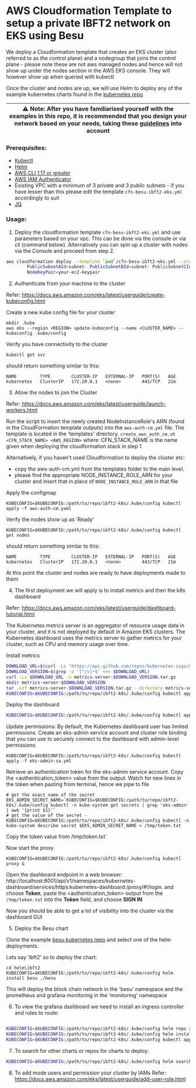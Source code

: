 # AWS Cloudformation Template to setup a private IBFT2 network on EKS using Besu

We deploy a Cloudformation template that creates an EKS cluster (also referred to as the control plane) and a nodegroup that joins the control plane - please note these are not aws managed nodes and hence will not show up under the nodes section in the AWS EKS console. They will however show up when queried with kubectl

Once the cluster and nodes are up, we will use Helm to deploy any of the example kubernetes charts found in the [kubernetes repo](https://github.com/PegaSysEng/besu-kubernetes)

| ⚠️ **Note**: After you have familiarised yourself with the examples in this repo, it is recommended that you design your network based on your needs, taking these [guidelines](https://github.com/PegaSysEng/besu-kubernetes/blob/master/README.md) into account |
| --- |

### Prerequisites:
- [Kubectl](https://kubernetes.io/docs/tasks/tools/install-kubectl/)
- [Helm](https://helm.sh/docs/)
- [AWS CLI 1.17 or greater ](https://docs.aws.amazon.com/cli/latest/userguide/cli-chap-install.html)
- [AWS IAM Authenticator](https://docs.aws.amazon.com/eks/latest/userguide/install-aws-iam-authenticator.html)
- Existing VPC with a minimum of 3 private and 3 public subnets - if you have lesser than this please edit the template `cfn-besu-ibft2-eks.yml` accordingly to suit
- [JQ](https://stedolan.github.io/jq/)

### Usage:
1. Deploy the cloudformation template `cfn-besu-ibft2-eks.yml` and use parameters based on your vpc. This can be done via the console or via cli (command below). Alternatively you can spin up a cluster with nodes via the Console and proceed from step 2.

```bash
aws cloudformation deploy --template `pwd`/cfn-besu-ibft2-eks.yml --stack-name besu-eks-stack --parameter-overrides VpcId=vpc-abc \ 
        PublicSubnetAId=subnet- PublicSubnetBId=subnet- PublicSubnetCId=subnet- PrivateSubnetAId=subnet- PrivateSubnetBId=subnet- PrivateSubnetCId=subnet- \ 
        NodeKeyPair=your-ec2-keypair    
```

2. Authenticate from your machine to the cluster

Refer: https://docs.aws.amazon.com/eks/latest/userguide/create-kubeconfig.html

Create a new kube config file for your cluster
```
mkdir .kube
aws eks --region <REGION> update-kubeconfig --name <CLUSTER_NAME> --kubeconfig .kube/config
```

Verify you have connectivity to the cluster
```
kubectl get svc
```
should return something similar to this:

    NAME         TYPE        CLUSTER-IP   EXTERNAL-IP   PORT(S)   AGE
    kubernetes   ClusterIP   172.20.0.1   <none>        443/TCP   21m


3. Allow the nodes to join the Cluster

Refer: https://docs.aws.amazon.com/eks/latest/userguide/launch-workers.html

Run the script to insert the newly created NodeInstanceRole's ARN (found in the CloudFormation template outputs) into the `aws-auth-cm.yml` file. The template is located in the 'templates' directory.
`create_aws_auth_cm.sh <CFN_STACK_NAME> <AWS_REGION>`
where: CFN_STACK_NAME is the name given when deploying the cloudformation stack in step 1


Alternatively, if you haven't used Cloudformation to deploy the cluster etc:
- copy the aws-auth-cm.yml from the templates folder to the main level.
- please find the appropriate NODE_INSTANCE_ROLE_ARN for your cluster and insert that in place of `NODE_INSTANCE_ROLE_ARN` in that file

Apply the configmap
```
KUBECONFIG=$KUBECONFIG:/path/to/repo/ibft2-k8s/.kube/config kubectl apply -f aws-auth-cm.yaml
```

Verify the nodes show up as 'Ready'
```
KUBECONFIG=$KUBECONFIG:/path/to/repo/ibft2-k8s/.kube/config kubectl get nodes
```
should return something similar to this:

    NAME         TYPE        CLUSTER-IP   EXTERNAL-IP   PORT(S)   AGE
    kubernetes   ClusterIP   172.20.0.1   <none>        443/TCP   21m



At this point the cluster and nodes are ready to have deployments made to them

4. The first deployment we will apply is to install metrics and then the k8s dashboard

Refer: https://docs.aws.amazon.com/eks/latest/userguide/dashboard-tutorial.html

The Kubernetes metrics server is an aggregator of resource usage data in your cluster, and it is not deployed by default in Amazon EKS clusters. The Kubernetes dashboard uses the metrics server to gather metrics for your cluster, such as CPU and memory usage over time.

Install metrics

```bash
DOWNLOAD_URL=$(curl -Ls "https://api.github.com/repos/kubernetes-sigs/metrics-server/releases/latest" | jq -r .tarball_url)
DOWNLOAD_VERSION=$(grep -o '[^/v]*$' <<< $DOWNLOAD_URL)
curl -Ls $DOWNLOAD_URL -o metrics-server-$DOWNLOAD_VERSION.tar.gz
mkdir metrics-server-$DOWNLOAD_VERSION
tar -xzf metrics-server-$DOWNLOAD_VERSION.tar.gz --directory metrics-server-$DOWNLOAD_VERSION --strip-components 1
KUBECONFIG=$KUBECONFIG:/path/to/repo/ibft2-k8s/.kube/config kubectl apply -f metrics-server-$DOWNLOAD_VERSION/deploy/1.8+/
```

Deploy the dashboard

```bash
KUBECONFIG=$KUBECONFIG:/path/to/repo/ibft2-k8s/.kube/config kubectl apply -f https://raw.githubusercontent.com/kubernetes/dashboard/v2.0.0-beta8/aio/deploy/recommended.yaml
```

Update permissions: By default, the Kubernetes dashboard user has limited permissions. Create an eks-admin service account and cluster role binding that you can use to securely connect to the dashboard with admin-level permissions
```
KUBECONFIG=$KUBECONFIG:/path/to/repo/ibft2-k8s/.kube/config kubectl apply -f eks-admin-sa.yml
```

Retrieve an authentication token for the eks-admin service account. Copy the <authentication_token> value from the output. Watch for new lines in the token when pasting from terminal, hence we pipe to file
```
# get the exact name of the secret
EKS_ADMIN_SECRET_NAME=`KUBECONFIG=$KUBECONFIG:/path/to/repo/ibft2-k8s/.kube/config kubectl -n kube-system get secrets | grep 'eks-admin' | awk '{print $1}'`
# get the value of the secret -
KUBECONFIG=$KUBECONFIG:/path/to/repo/ibft2-k8s/.kube/config kubectl -n kube-system describe secret $EKS_ADMIN_SECRET_NAME > /tmp/token.txt
```
Copy the token value from /tmp/token.txt`

Now start the proxy
```
KUBECONFIG=$KUBECONFIG:/path/to/repo/ibft2-k8s/.kube/config kubectl proxy &
```

Open the dashboard endpoint in a web browser: http://localhost:8001/api/v1/namespaces/kubernetes-dashboard/services/https:kubernetes-dashboard:/proxy/#!/login.
and choose **Token**, paste the <authentication_token> output from the `/tmp/token.txt`  into the **Token** field, and choose **SIGN IN**

Now you should be able to get a lot of visibility into the cluster via the dashboard GUI

5. Deploy the Besu chart

Clone the example [besu kubernetes repo](https://github.com/PegaSysEng/besu-kubernetes) and select one of the helm deployments.

Lets say 'ibft2' so to deploy the chart:

```
cd helm\ibft2
KUBECONFIG=$KUBECONFIG:/path/to/repo/ibft2-k8s/.kube/config helm install besu ./besu
```

This will deploy the block chain network in the 'besu' namespace and the prometheus and grafana monitoring in the 'monitoring' namespace

6. To view the grafana dashboard we need to install an ingress controller and rules to route:

```bash

KUBECONFIG=$KUBECONFIG:/path/to/repo/ibft2-k8s/.kube/config helm repo add stable https://kubernetes-charts.storage.googleapis.com/
KUBECONFIG=$KUBECONFIG:/path/to/repo/ibft2-k8s/.kube/config helm install grafana-ingress stable/nginx-ingress --namespace monitoring --set controller.replicaCount=2 --set rbac.create=true
KUBECONFIG=$KUBECONFIG:/path/to/repo/ibft2-k8s/.kube/config kubectl apply -f ingress-rules-grafana.yml
```

7. To search for other charts or repos for charts to deploy:

```bash
KUBECONFIG=$KUBECONFIG:/path/to/repo/ibft2-k8s/.kube/config helm search hub nginx-ingress
```

8. To add mode users and permission your cluster by IAMs
Refer: https://docs.aws.amazon.com/eks/latest/userguide/add-user-role.html
